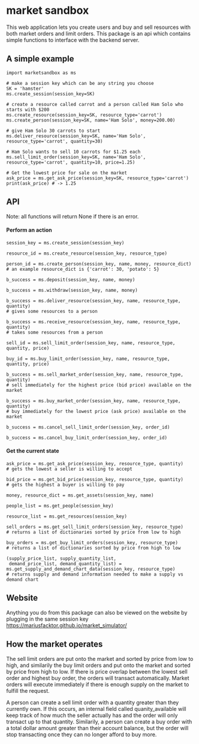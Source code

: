
# market sandbox

This web application lets you create users and buy and sell resources with both market orders and limit orders. This package is an api which contains simple functions to interface with the backend server. 


## A simple example
```
import marketsandbox as ms

# make a session key which can be any string you choose
SK = 'hamster'
ms.create_session(session_key=SK)

# create a resource called carrot and a person called Ham Solo who starts with $200
ms.create_resource(session_key=SK, resource_type='carrot')
ms.create_person(session_key=SK, name='Ham Solo', money=200.00)

# give Ham Solo 30 carrots to start
ms.deliver_resource(session_key=SK, name='Ham Solo', resource_type='carrot', quantity=30)

# Ham Solo wants to sell 10 carrots for $1.25 each
ms.sell_limit_order(session_key=SK, name='Ham Solo', resource_type='carrot', quantity=10, price=1.25)

# Get the lowest price for sale on the market
ask_price = ms.get_ask_price(session_key=SK, resource_type='carrot')
print(ask_price) # -> 1.25
```


## API

Note: all functions will return None if there is an error.

#### Perform an action

```
session_key = ms.create_session(session_key)
```

```
resource_id = ms.create_resource(session_key, resource_type)
```

```
person_id = ms.create_person(session_key, name, money, resource_dict)
# an example resource_dict is {'carrot': 30, 'potato': 5}
```

```
b_success = ms.deposit(session_key, name, money)
```

```
b_success = ms.withdraw(session_key, name, money)
```

```
b_success = ms.deliver_resource(session_key, name, resource_type, quantity)
# gives some resources to a person
```

```
b_success = ms.receive_resource(session_key, name, resource_type, quantity)
# takes some resources from a person
```

```
sell_id = ms.sell_limit_order(session_key, name, resource_type, quantity, price)
```

```
buy_id = ms.buy_limit_order(session_key, name, resource_type, quantity, price)
```

```
b_success = ms.sell_market_order(session_key, name, resource_type, quantity)
# sell immediately for the highest price (bid price) available on the market
```

```
b_success = ms.buy_market_order(session_key, name, resource_type, quantity)
# buy immediately for the lowest price (ask price) available on the market
```

```
b_success = ms.cancel_sell_limit_order(session_key, order_id)
```

```
b_success = ms.cancel_buy_limit_order(session_key, order_id)
```


#### Get the current state

```
ask_price = ms.get_ask_price(session_key, resource_type, quantity)
# gets the lowest a seller is willing to accept
```

```
bid_price = ms.get_bid_price(session_key, resource_type, quantity)
# gets the highest a buyer is willing to pay
```

```
money, resource_dict = ms.get_assets(session_key, name)
```

```
people_list = ms.get_people(session_key)
```

```
resource_list = ms.get_resources(session_key)
```

```
sell_orders = ms.get_sell_limit_orders(session_key, resource_type)
# returns a list of dictionaries sorted by price from low to high
```

```
buy_orders = ms.get_buy_limit_orders(session_key, resource_type)
# returns a list of dictionaries sorted by price from high to low
```

```
(supply_price_list, supply_quantity_list, 
 demand_price_list, demand_quantity_list) = ms.get_supply_and_demand_chart_data(session_key, resource_type)
# returns supply and demand information needed to make a supply vs demand chart
```



## Website

Anything you do from this package can also be viewed on the website by plugging in the same session key <br>
https://mariusfacktor.github.io/market_simulator/



## How the market operates

The sell limit orders are put onto the market and sorted by price from low to high, and similarily the buy limit orders and put onto the market and sorted by price from high to low. If there is price overlap between the lowest sell order and highest buy order, the orders will transact automatically. Market orders will execute immediately if there is enough supply on the market to fulfill the request. 


A person can create a sell limit order with a quantity greater than they currently own. If this occurs, an internal field called quanity_available will keep track of how much the seller actually has and the order will only transact up to that quantity. Similarily, a person can create a buy order with a total dollar amount greater than their account balance, but the order will stop transacting once they can no longer afford to buy more. 


